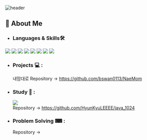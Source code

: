 ![header](https://capsule-render.vercel.app/api?type=waving&height=200&text=HyunKyuLee!&fontAlign=80&fontAlignY=40&color=gradient)
## 🌟 About Me 
- ### Languages & Skills🛠️
<div align="left">
  <img src="https://img.shields.io/badge/java-007396?style=for-the-badge&logo=java&logoColor=white"> 
	<img src="https://img.shields.io/badge/html5-E34F26?style=for-the-badge&logo=html5&logoColor=white"> 
  <img src="https://img.shields.io/badge/css-1572B6?style=for-the-badge&logo=css3&logoColor=white"> 
  <img src="https://img.shields.io/badge/javascript-F7DF1E?style=for-the-badge&logo=javascript&logoColor=black"> 
  <img src="https://img.shields.io/badge/jquery-0769AD?style=for-the-badge&logo=jquery&logoColor=white">
  <img src="https://img.shields.io/badge/mysql-4479A1?style=for-the-badge&logo=mysql&logoColor=white"> 
  <img src="https://img.shields.io/badge/spring-6DB33F?style=for-the-badge&logo=spring&logoColor=white"> 
  <img src="https://img.shields.io/badge/apache tomcat-F8DC75?style=for-the-badge&logo=apachetomcat&logoColor=white">
</div>

- ### Projects 💻 :
  내맘대로
  Repository -> https://github.com/bswan0113/NaeMom
 
- ### Study 📓 :
  <img src="https://img.shields.io/badge/java-007396?style=for-the-badge&logo=java&logoColor=white"> <br>
  Repository -> https://github.com/HyunKyuLEEEE/java_1024
  
- ### Problem Solving ⌨ :
  Repository -> 
<!--
**HyunKyuLEEEE/HyunKyuLEEEE** is a ✨ _special_ ✨ repository because its `README.md` (this file) appears on your GitHub profile.

Here are some ideas to get you started:

- 🔭 I’m currently working on ...
- 🌱 I’m currently learning ...
- 👯 I’m looking to collaborate on ...
- 🤔 I’m looking for help with ...
- 💬 Ask me about ...
- 📫 How to reach me: ...
- 😄 Pronouns: ...
- ⚡ Fun fact: ...
-->
